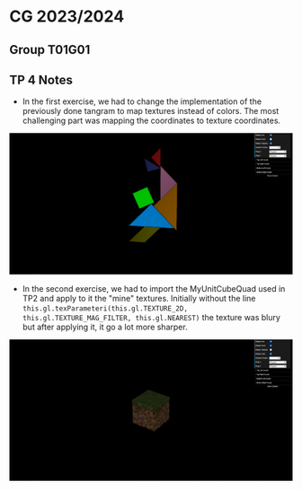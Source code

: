 # CG 2023/2024

## Group T01G01

## TP 4 Notes

- In the first exercise, we had to change the implementation of the previously done tangram to map textures instead of colors. The most challenging part was mapping the coordinates to texture coordinates.

![Screenshot 1](screenshots/cg-t01g01-tp4-1.png)


- In the second exercise, we had to import the MyUnitCubeQuad used in TP2 and apply to it the "mine" textures. Initially without the line `this.gl.texParameteri(this.gl.TEXTURE_2D, this.gl.TEXTURE_MAG_FILTER, this.gl.NEAREST)` the texture was blury but after applying it, it go a lot more sharper.

![Screenshot 2](screenshots/cg-t01g01-tp4-2.png)
